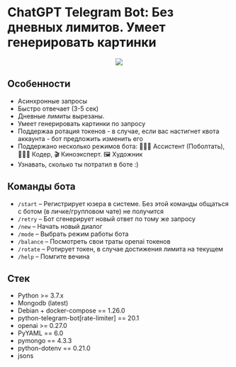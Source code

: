 # ChatGPT Telegram Bot: Без дневных лимитов. Умеет генерировать картинки
<p align="center">
<a href="https://t.me/tipo_chatgpt_bot" alt="Run Telegram Bot shield"><img src="https://img.shields.io/badge/RUN-Telegram%20Bot-blue" /></a>
</p>

## Особенности
- Асинхронные запросы
- Быстро отвечает (3-5 сек)
- Дневные лимиты вырезаны.
- Умеет генерировать картинки по запросу
- Поддержаа ротация токенов - в случае, если вас настигнет квота аккаунта - бот предложить изменить его
- Поддержано несколько режимов бота: 👩🏼‍🎓 Ассистент (Поболтать), 👩🏼‍💻 Кодер, 🎬 Киноэксперт. 🖼️ Художник
- Узнавать, сколько ты потратил в боте  :)

## Команды бота
- `/start` – Регистрирует юзера в системе. Без этой команды общаться с ботом (в личке/групповом чате) не получится
- `/retry` – Бот сгенерирует новый ответ по тому же запросу
- `/new` – Начать новый диалог
- `/mode` – Выбрать режим работы бота
- `/balance` – Посмотреть свои траты openai токенов
- `/rotate` – Ротирует токен, в случае достижения лимита на текущем
- `/help` – Помгите вечина

## Стек
- Python >= 3.7.x
- Mongodb (latest)
- Debian + docker-compose == 1.26.0
- python-telegram-bot[rate-limiter] == 20.1
- openai >= 0.27.0
- PyYAML == 6.0
- pymongo == 4.3.3
- python-dotenv == 0.21.0
- jsons